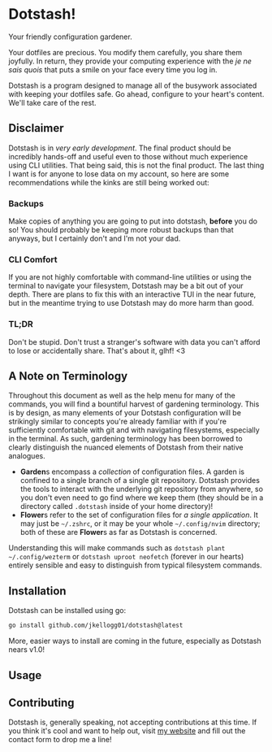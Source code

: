 # Dotstash!

Your friendly configuration gardener.

Your dotfiles are precious.
You modify them carefully, you share them joyfully.
In return, they provide your computing experience with the _je ne sais quois_ that puts a smile on your face every time you log in.

Dotstash is a program designed to manage all of the busywork associated with keeping your dotfiles safe.
Go ahead, configure to your heart's content.
We'll take care of the rest.

## Disclaimer

Dotstash is in _very early development_.
The final product should be incredibly hands-off and useful even to those without much experience using CLI utilities.
That being said, this is not the final product.
The last thing I want is for anyone to lose data on my account, so here are some recommendations while the kinks are still being worked out:

### Backups

Make copies of anything you are going to put into dotstash, **before** you do so!
You should probably be keeping more robust backups than that anyways, but I certainly don't and I'm not your dad.

### CLI Comfort

If you are not highly comfortable with command-line utilities or using the terminal to navigate your filesystem, Dotstash may be a bit out of your depth.
There are plans to fix this with an interactive TUI in the near future, but in the meantime trying to use Dotstash may do more harm than good.

### TL;DR

Don't be stupid.
Don't trust a stranger's software with data you can't afford to lose or accidentally share.
That's about it, glhf! <3

## A Note on Terminology

Throughout this document as well as the help menu for many of the commands, you will find a bountiful harvest of gardening terminology.
This is by design, as many elements of your Dotstash configuration will be strikingly similar to concepts you're already familiar with if you're sufficiently comfortable with git and with navigating filesystems, especially in the terminal.
As such, gardening terminology has been borrowed to clearly distinguish the nuanced elements of Dotstash from their native analogues.

- **Garden**s encompass a _collection_ of configuration files. A garden is confined to a single branch of a single git repository. Dotstash provides the tools to interact with the underlying git repository from anywhere, so you don't even need to go find where we keep them (they should be in a directory called `.dotstash` inside of your home directory)!
- **Flower**s refer to the set of configuration files for _a single application_. It may just be `~/.zshrc`, or it may be your whole `~/.config/nvim` directory; both of these are **Flower**s as far as Dotstash is concerned.

Understanding this will make commands such as `dotstash plant ~/.config/wezterm` or `dotstash uproot neofetch` (forever in our hearts) entirely sensible and easy to distinguish from typical filesystem commands.

## Installation

Dotstash can be installed using go:

```sh
go install github.com/jkellogg01/dotstash@latest
```

More, easier ways to install are coming in the future, especially as Dotstash nears v1.0!

## Usage



## Contributing

Dotstash is, generally speaking, not accepting contributions at this time.
If you think it's cool and want to help out, visit [my website](https://www.jkellogg.dev) and fill out the contact form to drop me a line!
